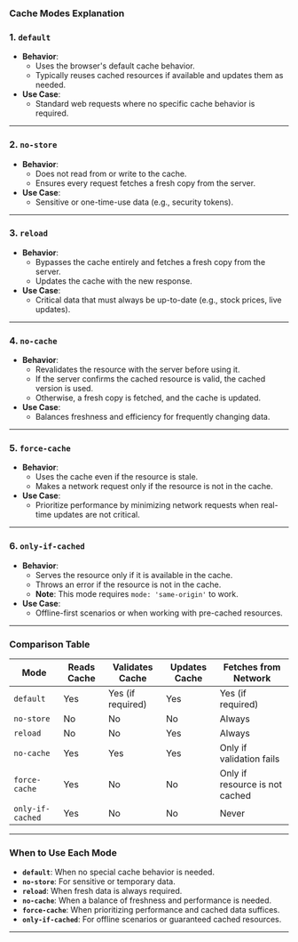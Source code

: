 ### **Cache Modes Explanation**

### **1. `default`**
- **Behavior**:
  - Uses the browser's default cache behavior.
  - Typically reuses cached resources if available and updates them as needed.
- **Use Case**:
  - Standard web requests where no specific cache behavior is required.

---

### **2. `no-store`**
- **Behavior**:
  - Does not read from or write to the cache.
  - Ensures every request fetches a fresh copy from the server.
- **Use Case**:
  - Sensitive or one-time-use data (e.g., security tokens).

---

### **3. `reload`**
- **Behavior**:
  - Bypasses the cache entirely and fetches a fresh copy from the server.
  - Updates the cache with the new response.
- **Use Case**:
  - Critical data that must always be up-to-date (e.g., stock prices, live updates).

---

### **4. `no-cache`**
- **Behavior**:
  - Revalidates the resource with the server before using it.
  - If the server confirms the cached resource is valid, the cached version is used.
  - Otherwise, a fresh copy is fetched, and the cache is updated.
- **Use Case**:
  - Balances freshness and efficiency for frequently changing data.

---

### **5. `force-cache`**
- **Behavior**:
  - Uses the cache even if the resource is stale.
  - Makes a network request only if the resource is not in the cache.
- **Use Case**:
  - Prioritize performance by minimizing network requests when real-time updates are not critical.

---

### **6. `only-if-cached`**
- **Behavior**:
  - Serves the resource only if it is available in the cache.
  - Throws an error if the resource is not in the cache.
  - **Note**: This mode requires `mode: 'same-origin'` to work.
- **Use Case**:
  - Offline-first scenarios or when working with pre-cached resources.

---

### **Comparison Table**

| **Mode**          | **Reads Cache** | **Validates Cache** | **Updates Cache** | **Fetches from Network**       |
|--------------------|-----------------|---------------------|-------------------|--------------------------------|
| `default`         | Yes             | Yes (if required)   | Yes               | Yes (if required)             |
| `no-store`        | No              | No                  | No                | Always                         |
| `reload`          | No              | No                  | Yes               | Always                         |
| `no-cache`        | Yes             | Yes                 | Yes               | Only if validation fails       |
| `force-cache`     | Yes             | No                  | No                | Only if resource is not cached |
| `only-if-cached`  | Yes             | No                  | No                | Never                          |

---

### **When to Use Each Mode**
- **`default`**: When no special cache behavior is needed.
- **`no-store`**: For sensitive or temporary data.
- **`reload`**: When fresh data is always required.
- **`no-cache`**: When a balance of freshness and performance is needed.
- **`force-cache`**: When prioritizing performance and cached data suffices.
- **`only-if-cached`**: For offline scenarios or guaranteed cached resources.

---
